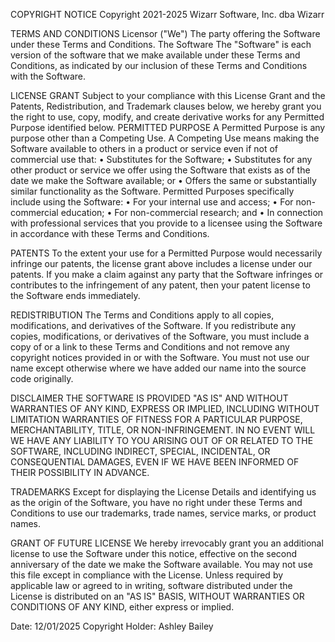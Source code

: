 COPYRIGHT NOTICE
Copyright 2021-2025 Wizarr Software, Inc. dba Wizarr

TERMS AND CONDITIONS
Licensor ("We")
The party offering the Software under these Terms and Conditions.
The Software
The "Software" is each version of the software that we make available under these Terms and Conditions, as indicated by our inclusion of these Terms and Conditions with the Software.

LICENSE GRANT
Subject to your compliance with this License Grant and the Patents, Redistribution, and Trademark clauses below, we hereby grant you the right to use, copy, modify, and create derivative works for any Permitted Purpose identified below.
PERMITTED PURPOSE
A Permitted Purpose is any purpose other than a Competing Use. A Competing Use means making the Software available to others in a product or service even if not of commercial use that:
• Substitutes for the Software;
• Substitutes for any other product or service we offer using the Software that exists as of the date we make the Software available; or
• Offers the same or substantially similar functionality as the Software.
Permitted Purposes specifically include using the Software:
• For your internal use and access;
• For non-commercial education;
• For non-commercial research; and
• In connection with professional services that you provide to a licensee using the Software in accordance with these Terms and Conditions.

PATENTS
To the extent your use for a Permitted Purpose would necessarily infringe our patents, the license grant above includes a license under our patents.
If you make a claim against any party that the Software infringes or contributes to the infringement of any patent, then your patent license to the Software ends immediately.

REDISTRIBUTION
The Terms and Conditions apply to all copies, modifications, and derivatives of the Software.
If you redistribute any copies, modifications, or derivatives of the Software, you must include a copy of or a link to these Terms and Conditions and not remove any copyright notices provided in or with the Software. You must not use our name except otherwise where we have added our name into the source code originally.

DISCLAIMER
THE SOFTWARE IS PROVIDED "AS IS" AND WITHOUT WARRANTIES OF ANY KIND, EXPRESS OR IMPLIED, INCLUDING WITHOUT LIMITATION WARRANTIES OF FITNESS FOR A PARTICULAR PURPOSE, MERCHANTABILITY, TITLE, OR NON-INFRINGEMENT.
IN NO EVENT WILL WE HAVE ANY LIABILITY TO YOU ARISING OUT OF OR RELATED TO THE SOFTWARE, INCLUDING INDIRECT, SPECIAL, INCIDENTAL, OR CONSEQUENTIAL DAMAGES, EVEN IF WE HAVE BEEN INFORMED OF THEIR POSSIBILITY IN ADVANCE.

TRADEMARKS
Except for displaying the License Details and identifying us as the origin of the Software, you have no right under these Terms and Conditions to use our trademarks, trade names, service marks, or product names.

GRANT OF FUTURE LICENSE
We hereby irrevocably grant you an additional license to use the Software under this notice, effective on the second anniversary of the date we make the Software available.
You may not use this file except in compliance with the License.
Unless required by applicable law or agreed to in writing, software distributed under the License is distributed on an "AS IS" BASIS, WITHOUT WARRANTIES OR CONDITIONS OF ANY KIND, either express or implied.

Date: 12/01/2025
Copyright Holder: Ashley Bailey
